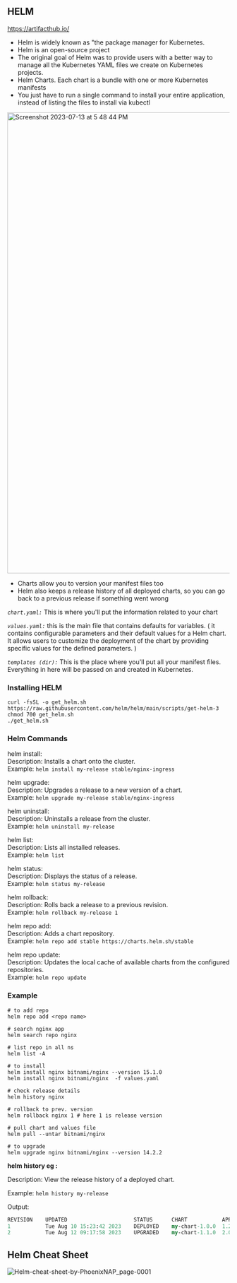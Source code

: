 ## HELM

https://artifacthub.io/
- Helm is widely known as "the package manager for Kubernetes.
- Helm is an open-source project
- The original goal of Helm was to provide users with a better way to manage all the Kubernetes YAML files we create on Kubernetes projects.
- Helm Charts. Each chart is a bundle with one or more Kubernetes manifests
- You just have to run a single command to install your entire application, instead of listing the files to install via kubectl
<img width="1044" alt="Screenshot 2023-07-13 at 5 48 44 PM" src="https://github.com/rizwan141/KUBERNETES/assets/103893307/1df19c9e-981f-4795-900a-ca04e00b1541">

- Charts allow you to version your manifest files too
- Helm also keeps a release history of all deployed charts, so you can go back to a previous release if something went wrong

*`chart.yaml:`* This is where you'll put the information related to your chart

*`values.yaml:`* this is the main file that contains defaults for variables. ( it contains configurable parameters and their default values for a Helm chart. It allows users to customize the deployment of the chart by providing specific values for the defined parameters. )

*`templates (dir):`* This is the place where you'll put all your manifest files. Everything in here will be passed on and created in Kubernetes.

### Installing HELM

```
curl -fsSL -o get_helm.sh https://raw.githubusercontent.com/helm/helm/main/scripts/get-helm-3
chmod 700 get_helm.sh
./get_helm.sh
```
### Helm Commands 

helm install: \
Description: Installs a chart onto the cluster. \
Example: `helm install my-release stable/nginx-ingress`

helm upgrade: \
Description: Upgrades a release to a new version of a chart. \
Example: `helm upgrade my-release stable/nginx-ingress`

helm uninstall: \
Description: Uninstalls a release from the cluster. \
Example: `helm uninstall my-release`

helm list: \
Description: Lists all installed releases. \
Example: `helm list`

helm status: \
Description: Displays the status of a release. \
Example: `helm status my-release`

helm rollback: \
Description: Rolls back a release to a previous revision. \
Example: `helm rollback my-release 1`

helm repo add: \
Description: Adds a chart repository. \
Example: `helm repo add stable https://charts.helm.sh/stable`

helm repo update: \
Description: Updates the local cache of available charts from the configured repositories. \
Example: `helm repo update`




### Example

```
# to add repo 
helm repo add <repo name>

# search nginx app
helm search repo nginx

# list repo in all ns
helm list -A

# to install 
helm install nginx bitnami/nginx --version 15.1.0
helm install nginx bitnami/nginx  -f values.yaml

# check release details
helm history nginx

# rollback to prev. version
helm rollback nginx 1 # here 1 is release version

# pull chart and values file
helm pull --untar bitnami/nginx

# to upgrade
helm upgrade nginx bitnami/nginx --version 14.2.2
```


**helm history eg :**

Description: View the release history of a deployed chart.

Example: `helm history my-release`

Output:

```perl
REVISION 	UPDATED                 	STATUS    	CHART       	APP VERSION   	DESCRIPTION
1        	Tue Aug 10 15:23:42 2023	DEPLOYED  	my-chart-1.0.0	1.2.3         	Initial install
2        	Tue Aug 12 09:17:58 2023	UPGRADED  	my-chart-1.1.0	2.0.0         	Upgrade to version 1.1.0
```



## Helm Cheat Sheet


![Helm-cheat-sheet-by-PhoenixNAP_page-0001](https://github.com/rizwan141/KUBERNETES/assets/103893307/f018d164-73c3-4e80-a4dc-c80f9c0ba73c)


